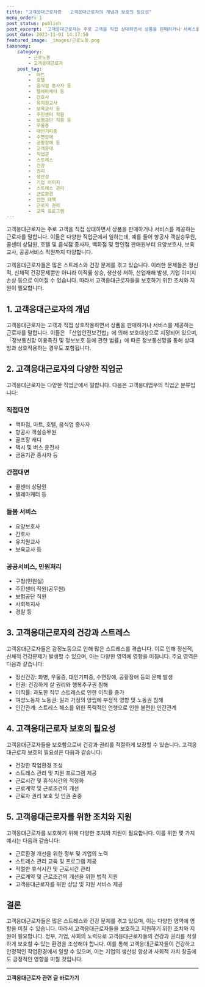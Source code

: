 ```yaml
---
title: "고객응대근로자란   고객응대근로자의 개념과 보호의 필요성"
menu_order: 1
post_status: publish
post_excerpt: '고객응대근로자는 주로 고객을 직접 상대하면서 상품을 판매하거나 서비스를 제공하는 근로자를 말합니다. 이들은 다양한 직업군에서 일하는데, 예를 들어 항공사 객실승무원, 콜센터 상담원, 호텔 및 음식점 종사자, 백화점 및 할인점 판매원부터 요양보호사, 보육교사, 공공서비스 직원까지 다양합니다.'
post_date: 2023-11-01 14:17:50
featured_image: _images/근로노동.png
taxonomy:
    category:
        - 근로노동
        - 고객응대근로자
    post_tag:
        -  마트
        -  호텔
        -  음식업 종사자 등
        -  텔레마케터 등
        -  간호사
        -  유치원교사
        -  보육교사 등
        -  주민센터 직원
        -  보험공단 직원 등
        -  우울증
        -  대인기피증
        -  수면장애
        -  공황장애 등
        -  고객응대
        -  직업군
        -  스트레스
        -  건강
        -  권리
        -  생산성
        -  기업 이미지
        -  스트레스 관리
        -  근로환경
        -  안전 대책
        -  근로자 권리
        -  교육 프로그램
---
```



고객응대근로자는 주로 고객을 직접 상대하면서 상품을 판매하거나 서비스를 제공하는 근로자를 말합니다. 이들은 다양한 직업군에서 일하는데, 예를 들어 항공사 객실승무원, 콜센터 상담원, 호텔 및 음식점 종사자, 백화점 및 할인점 판매원부터 요양보호사, 보육교사, 공공서비스 직원까지 다양합니다.

고객응대근로자들은 많은 스트레스와 건강 문제를 겪고 있습니다. 이러한 문제들은 정신적, 신체적 건강문제뿐만 아니라 이직률 상승, 생산성 저하, 산업재해 발생, 기업 이미지 손상 등으로 이어질 수 있습니다. 따라서 고객응대근로자들을 보호하기 위한 조치와 지원이 필요합니다.

## 1. 고객응대근로자의 개념
고객응대근로자는 고객과 직접 상호작용하면서 상품을 판매하거나 서비스를 제공하는 근로자를 말합니다. 이들은 「산업안전보건법」에 의해 보호대상으로 지정되어 있으며, 「정보통신망 이용촉진 및 정보보호 등에 관한 법률」에 따른 정보통신망을 통해 상대방과 상호작용하는 경우도 포함됩니다.

## 2. 고객응대근로자의 다양한 직업군
고객응대근로자는 다양한 직업군에서 일합니다. 다음은 고객응대업무의 직업군 분류입니다:

### 직접대면
- 백화점, 마트, 호텔, 음식업 종사자
- 항공사 객실승무원
- 골프장 캐디
- 택시 및 버스 운전사
- 금융기관 종사자 등

### 간접대면
- 콜센터 상담원
- 텔레마케터 등

### 돌봄 서비스
- 요양보호사
- 간호사
- 유치원교사
- 보육교사 등

### 공공서비스, 민원처리
- 구청(민원실)
- 주민센터 직원(공무원)
- 보험공단 직원
- 사회복지사
- 경찰 등

## 3. 고객응대근로자의 건강과 스트레스
고객응대근로자들은 감정노동으로 인해 많은 스트레스를 겪습니다. 이로 인해 정신적, 신체적 건강문제가 발생할 수 있으며, 이는 다양한 영역에 영향을 미칩니다. 주요 영역은 다음과 같습니다:
- 정신건강: 화병, 우울증, 대인기피증, 수면장애, 공황장애 등의 문제 발생
- 인권: 건강하게 살 권리와 행복추구권 침해
- 이직률: 과도한 직무 스트레스로 인한 이직률 증가
- 여성노동자 노동권: 일과 가정의 양립에 부정적 영향 및 노동권 침해
- 인간관계: 스트레스 해소를 위한 폭력적인 언행으로 인한 불편한 인간관계

## 4. 고객응대근로자 보호의 필요성
고객응대근로자들을 보호함으로써 건강과 권리를 적절하게 보장할 수 있습니다. 고객응대근로자 보호의 필요성은 다음과 같습니다:
- 건강한 작업환경 조성
- 스트레스 관리 및 지원 프로그램 제공
- 근로시간 및 휴식시간의 적정화
- 근로계약 및 근로조건의 개선
- 근로자 권리 보호 및 인권 존중

## 5. 고객응대근로자를 위한 조치와 지원
고객응대근로자를 보호하기 위해 다양한 조치와 지원이 필요합니다. 이를 위한 몇 가지 예시는 다음과 같습니다:
- 근로환경 개선을 위한 정부 및 기업의 노력
- 스트레스 관리 교육 및 프로그램 제공
- 적절한 휴식시간 및 근로시간 관리
- 근로계약 및 근로조건의 개선을 위한 법적 지원
- 고객응대근로자를 위한 상담 및 지원 서비스 제공

## 결론
고객응대근로자들은 많은 스트레스와 건강 문제를 겪고 있으며, 이는 다양한 영역에 영향을 미칠 수 있습니다. 따라서 고객응대근로자들을 보호하고 지원하기 위한 조치와 지원이 필요합니다. 정부, 기업, 사회의 노력으로 고객응대근로자들의 건강과 권리를 적절하게 보호할 수 있는 환경을 조성해야 합니다. 이를 통해 고객응대근로자들이 건강하고 안정적인 작업환경에서 일할 수 있으며, 이는 기업의 생산성 향상과 사회적 가치 창출에도 긍정적인 영향을 미칠 것입니다.
<!-- wp:separator -->
<hr class="wp-block-separator has-alpha-channel-opacity"/>
<!-- /wp:separator -->

<!-- wp:group {"backgroundColor":"base","layout":{"type":"constrained"}} -->
<div class="wp-block-group has-base-background-color has-background"><!-- wp:paragraph {"align":"center","fontSize":"medium"} -->
<p class="has-text-align-center has-large-font-size"><strong>고객응대근로자 관련 글 바로가기</strong></p>
<!-- /wp:paragraph -->


<!-- wp:latest-posts
{"categories":[{"id":9570,"count":19,"description":"","link":"https://uknowlaw.com/category/%ea%b3%a0%ea%b0%9d%ec%9d%91%eb%8c%80%ea%b7%bc%eb%a1%9c%ec%9e%90/","name":"고객응대근로자","slug":"고객응대근로자","taxonomy":"category","parent":0,"meta":[],"_links":{"self":[{"href":"https://uknowlaw.com/wp-json/wp/v2/categories/9570"}],"collection":[{"href":"https://uknowlaw.com/wp-json/wp/v2/categories"}],"about":[{"href":"https://uknowlaw.com/wp-json/wp/v2/taxonomies/category"}],"wp:post_type":[{"href":"https://uknowlaw.com/wp-json/wp/v2/posts?categories=9570"}],"curies":[{"name":"wp","href":"https://api.w.org/{rel}","templated":true}]}}],"postsToShow":100,"excerptLength":28,"postLayout":"grid","columns":2,"featuredImageAlign":"left","featuredImageSizeSlug":"large","fontSize":"small"} /--></div>
<!-- /wp:group -->